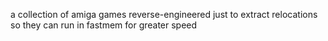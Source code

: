 a collection of amiga games reverse-engineered just to extract relocations so they can run in fastmem for greater speed
